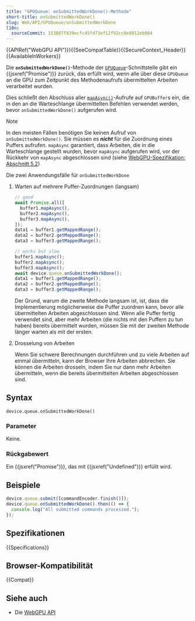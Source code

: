 ```yaml
---
title: "GPUQueue: onSubmittedWorkDone()-Methode"
short-title: onSubmittedWorkDone()
slug: Web/API/GPUQueue/onSubmittedWorkDone
l10n:
  sourceCommit: 153807f839ecfc45fd73ef12f92cc8e8012eb004
---
```


{{APIRef("WebGPU API")}}{{SeeCompatTable}}{{SecureContext_Header}}{{AvailableInWorkers}}

Die **`onSubmittedWorkDone()`**-Methode der [`GPUQueue`](/de/docs/Web/API/GPUQueue)-Schnittstelle gibt ein {{jsxref("Promise")}} zurück, das erfüllt wird, wenn alle über diese `GPUQueue` an die GPU zum Zeitpunkt des Methodenaufrufs übermittelten Arbeiten verarbeitet wurden.

Dies schließt den Abschluss aller [`mapAsync()`](/de/docs/Web/API/GPUBuffer/mapAsync)-Aufrufe auf `GPUBuffer`s ein, die in den an die Warteschlange übermittelten Befehlen verwendet werden, bevor `onSubmittedWorkDone()` aufgerufen wird.

> [!NOTE]
> In den meisten Fällen benötigen Sie keinen Aufruf von `onSubmittedWorkDone()`. Sie müssen es **_nicht_** für die Zuordnung eines Puffers aufrufen. `mapAsync` garantiert, dass Arbeiten, die in die Warteschlange gestellt wurden, bevor `mapAsync` aufgerufen wird, vor der Rückkehr von `mapAsync` abgeschlossen sind (siehe [WebGPU-Spezifikation: Abschnitt 5.2](https://www.w3.org/TR/webgpu/#buffer-mapping))

Die zwei Anwendungsfälle für `onSubmittedWorkDone`

1. Warten auf mehrere Puffer-Zuordnungen (langsam)

   ```js
   // good
   await Promise.all([
     buffer1.mapAsync(),
     buffer2.mapAsync(),
     buffer3.mapAsync(),
   ]);
   data1 = buffer1.getMappedRange();
   data2 = buffer2.getMappedRange();
   data3 = buffer3.getMappedRange();
   ```

   ```js
   // works but slow
   buffer1.mapAsync();
   buffer2.mapAsync();
   buffer3.mapAsync();
   await device.queue.onSubmittedWorkDone();
   data1 = buffer1.getMappedRange();
   data2 = buffer2.getMappedRange();
   data3 = buffer3.getMappedRange();
   ```

   Der Grund, warum die zweite Methode langsam ist, ist, dass die Implementierung möglicherweise die Puffer zuordnen kann, bevor alle übermittelten Arbeiten abgeschlossen sind.
   Wenn alle Puffer fertig verwendet sind, aber mehr Arbeiten (die nichts mit den Puffern zu tun haben) bereits übermittelt wurden, müssen Sie mit der zweiten Methode länger warten als mit der ersten.

2. Drosselung von Arbeiten

   Wenn Sie schwere Berechnungen durchführen und zu viele Arbeiten auf einmal übermitteln, kann der Browser Ihre Arbeiten abbrechen.
   Sie können die Arbeiten drosseln, indem Sie nur dann mehr Arbeiten übermitteln, wenn die bereits übermittelten Arbeiten abgeschlossen sind.

## Syntax

```js-nolint
device.queue.onSubmittedWorkDone()
```

### Parameter

Keine.

### Rückgabewert

Ein {{jsxref("Promise")}}, das mit {{jsxref("Undefined")}} erfüllt wird.

## Beispiele

```js
device.queue.submit([commandEncoder.finish()]);
device.queue.onSubmittedWorkDone().then(() => {
  console.log("All submitted commands processed.");
});
```

## Spezifikationen

{{Specifications}}

## Browser-Kompatibilität

{{Compat}}

## Siehe auch

- Die [WebGPU API](/de/docs/Web/API/WebGPU_API)
